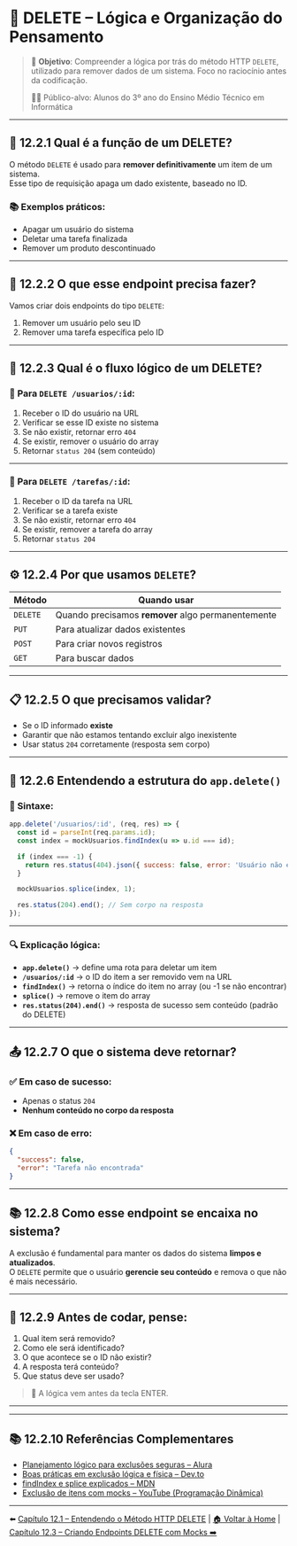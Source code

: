 # 🧠 DELETE – Lógica e Organização do Pensamento

> 🎯 **Objetivo**: Compreender a lógica por trás do método HTTP `DELETE`, utilizado para remover dados de um sistema. Foco no raciocínio antes da codificação.
>
> 👨‍🎓 Público-alvo: Alunos do 3º ano do Ensino Médio Técnico em Informática

---

## 🧩 12.2.1 Qual é a função de um DELETE?

O método `DELETE` é usado para **remover definitivamente** um item de um sistema.  
Esse tipo de requisição apaga um dado existente, baseado no ID.

### 📚 Exemplos práticos:
- Apagar um usuário do sistema
- Deletar uma tarefa finalizada
- Remover um produto descontinuado

---

## 🧠 12.2.2 O que esse endpoint precisa fazer?

Vamos criar dois endpoints do tipo `DELETE`:
1. Remover um usuário pelo seu ID
2. Remover uma tarefa específica pelo ID

---

## 🔁 12.2.3 Qual é o fluxo lógico de um DELETE?

### 📝 Para `DELETE /usuarios/:id`:

1. Receber o ID do usuário na URL
2. Verificar se esse ID existe no sistema
3. Se não existir, retornar erro `404`
4. Se existir, remover o usuário do array
5. Retornar `status 204` (sem conteúdo)

---

### 📝 Para `DELETE /tarefas/:id`:

1. Receber o ID da tarefa na URL
2. Verificar se a tarefa existe
3. Se não existir, retornar erro `404`
4. Se existir, remover a tarefa do array
5. Retornar `status 204`

---

## ⚙️ 12.2.4 Por que usamos `DELETE`?

| Método   | Quando usar                          |
|----------|--------------------------------------|
| `DELETE` | Quando precisamos **remover** algo permanentemente |
| `PUT`    | Para atualizar dados existentes      |
| `POST`   | Para criar novos registros           |
| `GET`    | Para buscar dados                    |

---

## 📋 12.2.5 O que precisamos validar?

- Se o ID informado **existe**
- Garantir que não estamos tentando excluir algo inexistente
- Usar status `204` corretamente (resposta sem corpo)

---

## 🧠 12.2.6 Entendendo a estrutura do `app.delete()`

### 📌 Sintaxe:

```js
app.delete('/usuarios/:id', (req, res) => {
  const id = parseInt(req.params.id);
  const index = mockUsuarios.findIndex(u => u.id === id);

  if (index === -1) {
    return res.status(404).json({ success: false, error: 'Usuário não encontrado' });
  }

  mockUsuarios.splice(index, 1);

  res.status(204).end(); // Sem corpo na resposta
});
```

---

### 🔍 Explicação lógica:

- **`app.delete()`** → define uma rota para deletar um item
- **`/usuarios/:id`** → o ID do item a ser removido vem na URL
- **`findIndex()`** → retorna o índice do item no array (ou -1 se não encontrar)
- **`splice()`** → remove o item do array
- **`res.status(204).end()`** → resposta de sucesso sem conteúdo (padrão do DELETE)

---

## 📤 12.2.7 O que o sistema deve retornar?

### ✅ Em caso de sucesso:

- Apenas o status `204`  
- **Nenhum conteúdo no corpo da resposta**

### ❌ Em caso de erro:

```json
{
  "success": false,
  "error": "Tarefa não encontrada"
}
```

---

## 📚 12.2.8 Como esse endpoint se encaixa no sistema?

A exclusão é fundamental para manter os dados do sistema **limpos e atualizados**.  
O `DELETE` permite que o usuário **gerencie seu conteúdo** e remova o que não é mais necessário.

---

## 📝 12.2.9 Antes de codar, pense:

1. Qual item será removido?
2. Como ele será identificado?
3. O que acontece se o ID não existir?
4. A resposta terá conteúdo?
5. Que status deve ser usado?

> 🧠 A lógica vem antes da tecla ENTER.

---

---

## 📚 12.2.10 Referências Complementares

- [Planejamento lógico para exclusões seguras – Alura](https://cursos.alura.com.br/forum/topico-planejamento-para-deletes-125121)
- [Boas práticas em exclusão lógica e física – Dev.to](https://dev.to/andrebnassi/remocao-fisica-vs-remocao-logica-em-apis-rest-47pp)
- [findIndex e splice explicados – MDN](https://developer.mozilla.org/pt-BR/docs/Web/JavaScript/Reference/Global_Objects/Array/splice)
- [Exclusão de itens com mocks – YouTube (Programação Dinâmica)](https://www.youtube.com/watch?v=LUvUBqurjD4)

---

⬅️ [Capítulo 12.1 – Entendendo o Método HTTP DELETE](<Capítulo 12.1 – Entendendo o Método HTTP DELETE.md>) | [🏠 Voltar à Home](../<README.md>) | [Capítulo 12.3 – Criando Endpoints DELETE com Mocks ➡️](<Capítulo 12.3 – Criando Endpoints DELETE com Mocks.md>)
